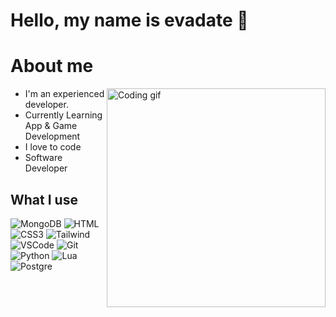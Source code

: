 # Hello, my name is evadate 👋
<!-- About Section -->
 # About me
 
<p>
 <img align="right" width="350" src="/assets/programmer.gif" alt="Coding gif" />

  - I'm an experienced developer.
  - Currently Learning App & Game Development
  - I love to code
  - Software Developer

</p>

## What I use
![MongoDB](https://img.shields.io/badge/MongoDB-4EA94B?style=for-the-badge&logo=mongodb&logoColor=white)
![HTML](https://img.shields.io/badge/HTML5-E34F26?style=for-the-badge&logo=html5&logoColor=white)
![CSS3](https://img.shields.io/badge/CSS3-1572B6?style=for-the-badge&logo=css3&logoColor=white)
![Tailwind](https://img.shields.io/badge/Tailwind_CSS-092749?style=for-the-badge&logo=tailwindcss&logoColor=06B6D4&labelColor=000000)
![VSCode](https://img.shields.io/badge/Visual_Studio-0078d7?style=for-the-badge&logo=visual%20studio&logoColor=white)
![Git](https://img.shields.io/badge/Git-F05032?style=for-the-badge&logo=git&logoColor=white)
![Python](https://img.shields.io/badge/Python-3297f0?style=for-the-badge&logo=python&logoColor=white)
![Lua](https://img.shields.io/badge/Lua-1303fc?style=for-the-badge&logo=lua&logoColor=white)
![Postgre](https://img.shields.io/badge/Postgresql-336791?style=for-the-badge&logo=postgresql&logoColor=white)

<br/>
